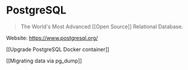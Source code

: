# PostgreSQL

> The World's Most Advanced [[Open Source]] Relational Database.

Website: <https://www.postgresql.org/>

[[Upgrade PostgreSQL Docker container]]

[[Migrating data via pg_dump]]